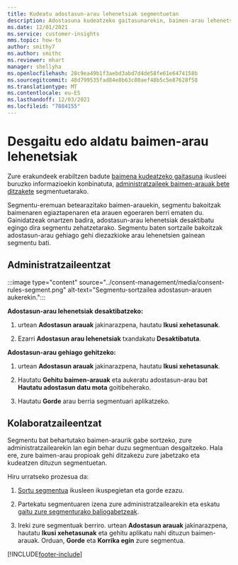 ```yaml
---
title: Kudeatu adostasun-arau lehenetsiak segmentuetan
description: Adostasuna kudeatzeko gaitasunarekin, baimen-arau lehenetsiak desgaitu edo alda ditzakezu gainidatziak gaituta badaude.
ms.date: 12/01/2021
ms.service: customer-insights
mms.topic: how-to
author: smithy7
ms.author: smithc
ms.reviewer: mhart
manager: shellyha
ms.openlocfilehash: 28c9ea49b1f3aebd3abd7d4de58fe61e6474158b
ms.sourcegitcommit: 48d799535fad84e8b63c80aef48b5c5e87628f58
ms.translationtype: MT
ms.contentlocale: eu-ES
ms.lasthandoff: 12/03/2021
ms.locfileid: "7884155"
---
```

# <a name="disable-or-change-default-consent-rules"></a>Desgaitu edo aldatu baimen-arau lehenetsiak

Zure erakundeek erabiltzen badute [baimena kudeatzeko gaitasuna](../consent-management/overview.md) ikusleei buruzko informazioekin konbinatuta, [administratzaileek baimen-arauak bete ditzakete](activate-consent.md) segmentuetarako. 

Segmentu-eremuan betearazitako baimen-arauekin, segmentu bakoitzak baimenaren egiaztapenaren eta arauen egoeraren berri ematen du. Gainidatzeak onartzen badira, adostasun-arau lehenetsiak desaktibatu egingo dira segmentu zehatzetarako. Segmentu baten sortzaile bakoitzak adostasun-arau gehiago gehi diezazkioke arau lehenetsien gainean segmentu bati. 

## <a name="for-administrators"></a>Administratzaileentzat

:::image type="content" source="../consent-management/media/consent-rules-segment.png" alt-text="Segmentu-sortzailea adostasun-arauen aukerekin.":::

**Adostasun-arau lehenetsiak desaktibatzeko:**

1. urtean **Adostasun arauak** jakinarazpena, hautatu **Ikusi xehetasunak**. 

1. Ezarri **Adostasun arau lehenetsiak** txandakatu **Desaktibatuta**.

**Adostasun-arau gehiago gehitzeko:**

1. urtean **Adostasun arauak** jakinarazpena, hautatu **Ikusi xehetasunak**. 

1. Hautatu **Gehitu baimen-arauak** eta aukeratu adostasun-arau bat **Hautatu adostasun datu mota** goitibeherako.

1. Hautatu **Gorde** arau berria segmentuari aplikatzeko.

## <a name="for-contributors"></a>Kolaboratzaileentzat

Segmentu bat behartutako baimen-araurik gabe sortzeko, zure administratzailearekin lan egin behar duzu segmentuan desgaitzeko. Hala ere, zure baimen-arau propioak gehi ditzakezu zure jabetzako eta kudeatzen dituzun segmentuetan.

Hiru urratseko prozesua da: 
1. [Sortu segmentua](segments.md) ikusleen ikuspegietan eta gorde ezazu. 

1. Partekatu segmentuaren izena zure administratzailearekin eta eskatu [gaitu zure segmenturako baliogabetzeak](activate-consent.md). 

1. Ireki zure segmentuak berriro. urtean **Adostasun arauak** jakinarazpena, hautatu **Ikusi xehetasunak** eta gehitu aplikatu nahi dituzun baimen-arauak. Orduan, **Gorde** eta **Korrika egin** zure segmentua.



[!INCLUDE[footer-include](../includes/footer-banner.md)] 
